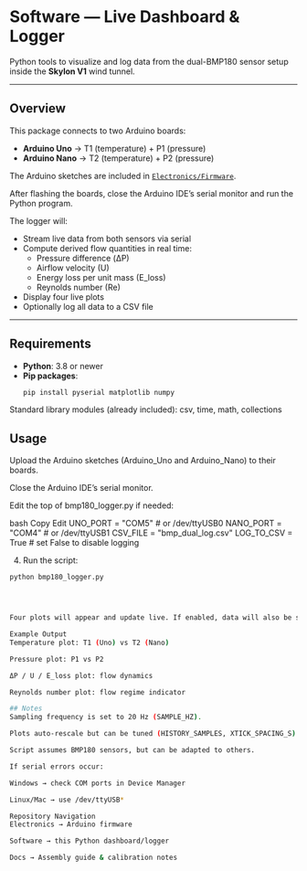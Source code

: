 # Software — Live Dashboard & Logger

Python tools to visualize and log data from the dual-BMP180 sensor setup inside the **Skylon V1** wind tunnel.

---

## Overview
This package connects to two Arduino boards:

- **Arduino Uno** → T1 (temperature) + P1 (pressure)  
- **Arduino Nano** → T2 (temperature) + P2 (pressure)

The Arduino sketches are included in [`Electronics/Firmware`](../Electronics).

After flashing the boards, close the Arduino IDE’s serial monitor and run the Python program.

The logger will:
- Stream live data from both sensors via serial  
- Compute derived flow quantities in real time:
  - Pressure difference (ΔP)  
  - Airflow velocity (U)  
  - Energy loss per unit mass (E_loss)  
  - Reynolds number (Re)  
- Display four live plots  
- Optionally log all data to a CSV file  

---

## Requirements

- **Python**: 3.8 or newer  
- **Pip packages**:  
  ```bash
  pip install pyserial matplotlib numpy
Standard library modules (already included):
csv, time, math, collections

## Usage
Upload the Arduino sketches (Arduino_Uno and Arduino_Nano) to their boards.

Close the Arduino IDE’s serial monitor.

Edit the top of bmp180_logger.py if needed:

bash
Copy
Edit
UNO_PORT   = "COM5"     # or /dev/ttyUSB0
NANO_PORT  = "COM4"     # or /dev/ttyUSB1
CSV_FILE   = "bmp_dual_log.csv"
LOG_TO_CSV = True       # set False to disable logging

4. Run the script:  

```bash
python bmp180_logger.py




Four plots will appear and update live. If enabled, data will also be saved to CSV.

Example Output
Temperature plot: T1 (Uno) vs T2 (Nano)

Pressure plot: P1 vs P2

ΔP / U / E_loss plot: flow dynamics

Reynolds number plot: flow regime indicator

## Notes
Sampling frequency is set to 20 Hz (SAMPLE_HZ).

Plots auto-rescale but can be tuned (HISTORY_SAMPLES, XTICK_SPACING_S).

Script assumes BMP180 sensors, but can be adapted to others.

If serial errors occur:

Windows → check COM ports in Device Manager

Linux/Mac → use /dev/ttyUSB*

Repository Navigation
Electronics → Arduino firmware

Software → this Python dashboard/logger

Docs → Assembly guide & calibration notes
